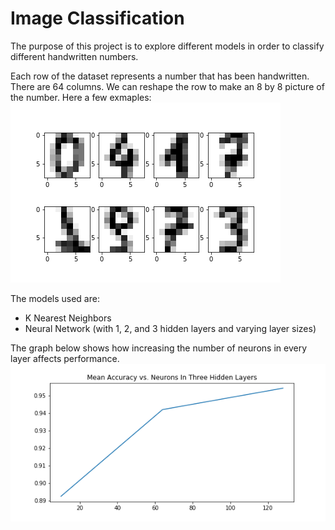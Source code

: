 # Image Classification

The purpose of this project is to explore different models in order to classify different handwritten numbers. 

Each row of the dataset represents a number that has been handwritten. There are 64 columns. We can reshape the row to make an 8 by 8 picture of the number. Here a few exmaples:
![digits examples](Figures/digits.png)

The models used are:
- K Nearest Neighbors
- Neural Network (with 1, 2, and 3 hidden layers and varying layer sizes)

The graph below shows how increasing the number of neurons in every layer affects performance.
![Three Hidden Layers](Figures/three_hidden.png)